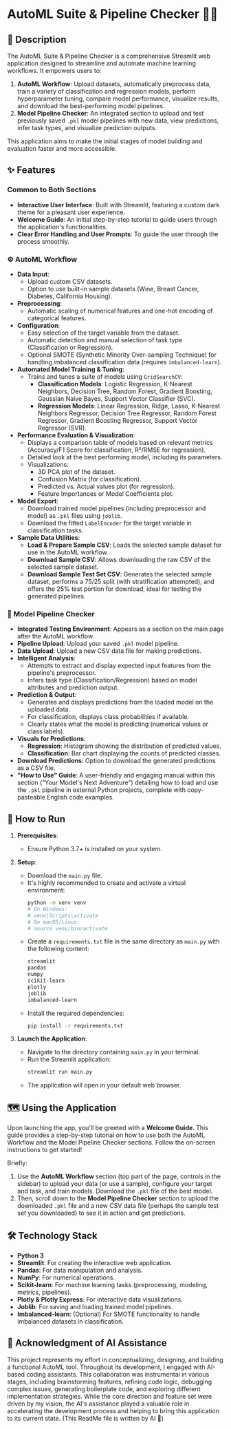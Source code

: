 # AutoML Suite & Pipeline Checker 🚀🧪

## 📜 Description

The AutoML Suite & Pipeline Checker is a comprehensive Streamlit web application designed to streamline and automate machine learning workflows. It empowers users to:
1.  **AutoML Workflow**: Upload datasets, automatically preprocess data, train a variety of classification and regression models, perform hyperparameter tuning, compare model performance, visualize results, and download the best-performing model pipelines.
2.  **Model Pipeline Checker**: An integrated section to upload and test previously saved `.pkl` model pipelines with new data, view predictions, infer task types, and visualize prediction outputs.

This application aims to make the initial stages of model building and evaluation faster and more accessible.

## ✨ Features

### Common to Both Sections
* **Interactive User Interface**: Built with Streamlit, featuring a custom dark theme for a pleasant user experience.
* **Welcome Guide**: An initial step-by-step tutorial to guide users through the application's functionalities.
* **Clear Error Handling and User Prompts**: To guide the user through the process smoothly.

### ⚙️ AutoML Workflow
* **Data Input**:
    * Upload custom CSV datasets.
    * Option to use built-in sample datasets (Wine, Breast Cancer, Diabetes, California Housing).
* **Preprocessing**:
    * Automatic scaling of numerical features and one-hot encoding of categorical features.
* **Configuration**:
    * Easy selection of the target variable from the dataset.
    * Automatic detection and manual selection of task type (Classification or Regression).
    * Optional SMOTE (Synthetic Minority Over-sampling Technique) for handling imbalanced classification data (requires `imbalanced-learn`).
* **Automated Model Training & Tuning**:
    * Trains and tunes a suite of models using `GridSearchCV`:
        * **Classification Models**: Logistic Regression, K-Nearest Neighbors, Decision Tree, Random Forest, Gradient Boosting, Gaussian Naive Bayes, Support Vector Classifier (SVC).
        * **Regression Models**: Linear Regression, Ridge, Lasso, K-Nearest Neighbors Regressor, Decision Tree Regressor, Random Forest Regressor, Gradient Boosting Regressor, Support Vector Regressor (SVR).
* **Performance Evaluation & Visualization**:
    * Displays a comparison table of models based on relevant metrics (Accuracy/F1 Score for classification, R²/RMSE for regression).
    * Detailed look at the best performing model, including its parameters.
    * Visualizations:
        * 3D PCA plot of the dataset.
        * Confusion Matrix (for classification).
        * Predicted vs. Actual values plot (for regression).
        * Feature Importances or Model Coefficients plot.
* **Model Export**:
    * Download trained model pipelines (including preprocessor and model) as `.pkl` files using `joblib`.
    * Download the fitted `LabelEncoder` for the target variable in classification tasks.
* **Sample Data Utilities**:
    * **Load & Prepare Sample CSV**: Loads the selected sample dataset for use in the AutoML workflow.
    * **Download Sample CSV**: Allows downloading the raw CSV of the selected sample dataset.
    * **Download Sample Test Set CSV**: Generates the selected sample dataset, performs a 75/25 split (with stratification attempted), and offers the 25% test portion for download, ideal for testing the generated pipelines.

### 🔎 Model Pipeline Checker
* **Integrated Testing Environment**: Appears as a section on the main page after the AutoML workflow.
* **Pipeline Upload**: Upload your saved `.pkl` model pipeline.
* **Data Upload**: Upload a new CSV data file for making predictions.
* **Intelligent Analysis**:
    * Attempts to extract and display expected input features from the pipeline's preprocessor.
    * Infers task type (Classification/Regression) based on model attributes and prediction output.
* **Prediction & Output**:
    * Generates and displays predictions from the loaded model on the uploaded data.
    * For classification, displays class probabilities if available.
    * Clearly states what the model is predicting (numerical values or class labels).
* **Visuals for Predictions**:
    * **Regression**: Histogram showing the distribution of predicted values.
    * **Classification**: Bar chart displaying the counts of predicted classes.
* **Download Predictions**: Option to download the generated predictions as a CSV file.
* **"How to Use" Guide**: A user-friendly and engaging manual within this section ("Your Model's Next Adventure") detailing how to load and use the `.pkl` pipeline in external Python projects, complete with copy-pasteable English code examples.

## 🚀 How to Run

1.  **Prerequisites**:
    * Ensure Python 3.7+ is installed on your system.

2.  **Setup**:
    * Download the `main.py` file.
    * It's highly recommended to create and activate a virtual environment:
        ```bash
        python -m venv venv
        # On Windows:
        # venv\Scripts\activate
        # On macOS/Linux:
        # source venv/bin/activate
        ```
    * Create a `requirements.txt` file in the same directory as `main.py` with the following content:
        ```txt
        streamlit
        pandas
        numpy
        scikit-learn
        plotly
        joblib
        imbalanced-learn
        ```
    * Install the required dependencies:
        ```bash
        pip install -r requirements.txt
        ```

3.  **Launch the Application**:
    * Navigate to the directory containing `main.py` in your terminal.
    * Run the Streamlit application:
        ```bash
        streamlit run main.py
        ```
    * The application will open in your default web browser.

## 🗺️ Using the Application

Upon launching the app, you'll be greeted with a **Welcome Guide**. This guide provides a step-by-step tutorial on how to use both the AutoML Workflow and the Model Pipeline Checker sections. Follow the on-screen instructions to get started!

Briefly:
1.  Use the **AutoML Workflow** section (top part of the page, controls in the sidebar) to upload your data (or use a sample), configure your target and task, and train models. Download the `.pkl` file of the best model.
2.  Then, scroll down to the **Model Pipeline Checker** section to upload the downloaded `.pkl` file and a new CSV data file (perhaps the sample test set you downloaded) to see it in action and get predictions.

## 🛠️ Technology Stack

* **Python 3**
* **Streamlit**: For creating the interactive web application.
* **Pandas**: For data manipulation and analysis.
* **NumPy**: For numerical operations.
* **Scikit-learn**: For machine learning tasks (preprocessing, modeling, metrics, pipelines).
* **Plotly & Plotly Express**: For interactive data visualizations.
* **Joblib**: For saving and loading trained model pipelines.
* **Imbalanced-learn**: (Optional) For SMOTE functionality to handle imbalanced datasets in classification.

## 🤖 Acknowledgment of AI Assistance

This project represents my effort in conceptualizing, designing, and building a functional AutoML tool. Throughout its development, I engaged with AI-based coding assistants. This collaboration was instrumental in various stages, including brainstorming features, refining code logic, debugging complex issues, generating boilerplate code, and exploring different implementation strategies. While the core direction and feature set were driven by my vision, the AI's assistance played a valuable role in accelerating the development process and helping to bring this application to its current state. (This ReadMe file is written by AI 🙂)
